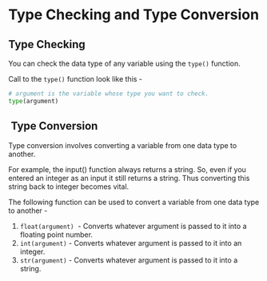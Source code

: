 # Type Checking and Type Conversion

## Type Checking

You can check the data type of any variable using the `type()` function.

Call to the `type()` function look like this -
```python
# argument is the variable whose type you want to check.
type(argument)
```

##  Type Conversion

Type conversion involves converting a variable from one data type to another.

For example, the input() function always returns a string. So, even if you entered an integer as an input it still returns a string. Thus converting this string back to integer becomes vital.

The following function can be used to convert a variable from one data type to another -

1. `float(argument)`  - Converts whatever argument is passed to it into a floating point number.
2. `int(argument)` - Converts whatever argument is passed to it into an integer.
3. `str(argument)` - Converts whatever argument is passed to it into a string.